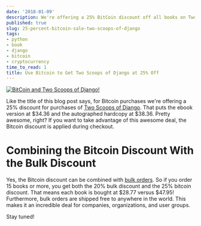 ```yaml
---
date: '2018-01-09'
description: We're offering a 25% BitCoin discount off all books on Two Scoops Press.
published: true
slug: 25-percent-bitcoin-sale-two-scoops-of-django
tags:
- python
- book
- django
- bitcoin
- cryptocurrency
time_to_read: 1
title: Use Bitcoin to Get Two Scoops of Django at 25% Off
---
```


[![BitCoin and Two Scoops of Django!](https://raw.githubusercontent.com/pydanny/pydanny.github.com/master/static/bitcointsd111.png)](/25-percent-bitcoin-sale-two-scoops-of-django.html)

Like the title of this blog post says, for Bitcoin purchases we're
offering a 25% discount for purchases of [Two Scoops of
Django](https://www.twoscoopspress.com/products/two-scoops-of-django-1-11).
That puts the ebook version at $34.36 and the autographed hardcopy at
$38.36. Pretty awesome, right? If you want to take advantage of this
awesome deal, the Bitcoin discount is applied during checkout.

Combining the Bitcoin Discount With the Bulk Discount
=====================================================

Yes, the Bitcoin discount can be combined with [bulk
orders](https://www.twoscoopspress.com/products/two-scoops-of-django-1-11?variant=42846677327).
So if you order 15 books or more, you get both the 20% bulk discount and
the 25% bitcoin discount. That means each book is bought at $28.77
versus $47.95! Furthermore, bulk orders are shipped free to anywhere in
the world. This makes it an incredible deal for companies,
organizations, and user groups.

Stay tuned!
